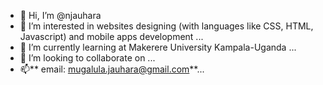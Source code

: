 - 👋 Hi, I’m @njauhara
- 👀 I’m interested in websites designing (with languages like CSS, HTML, Javascript) and mobile apps development ...
- 🌱 I’m currently learning at Makerere University Kampala-Uganda ...
- 💞️ I’m looking to collaborate on ...
- 📫** email: mugalula.jauhara@gmail.com**...

<!---
njauhara/njauhara is a ✨ special ✨ repository because its `README.md` (this file) appears on your GitHub profile.
You can click the Preview link to take a look at your changes.
--->
